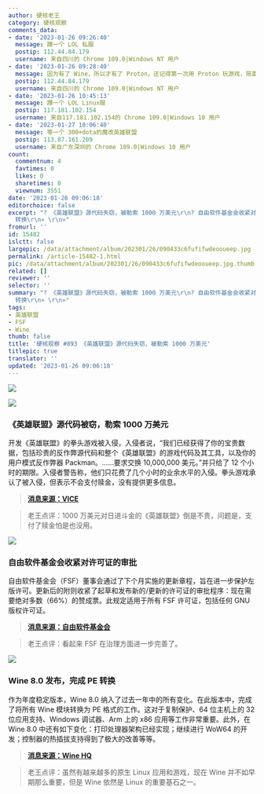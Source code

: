 ```yaml
---
author: 硬核老王
category: 硬核观察
comments_data:
- date: '2023-01-26 09:26:40'
  message: 蹲一个 LOL 私服
  postip: 112.44.84.179
  username: 来自四川的 Chrome 109.0|Windows NT 用户
- date: '2023-01-26 09:28:40'
  message: 因为有了 Wine，所以才有了 Proton，还记得第一次用 Proton 玩游戏，简直惊艳炸了。
  postip: 112.44.84.179
  username: 来自四川的 Chrome 109.0|Windows NT 用户
- date: '2023-01-26 10:45:13'
  message: 蹲一个 LOL Linux服
  postip: 117.181.102.154
  username: 来自117.181.102.154的 Chrome 109.0|Windows 10 用户
- date: '2023-01-27 10:06:40'
  message: 等一个 300+dota的魔改英雄联盟
  postip: 113.87.161.209
  username: 来自广东深圳的 Chrome 109.0|Windows 10 用户
count:
  commentnum: 4
  favtimes: 0
  likes: 0
  sharetimes: 0
  viewnum: 3551
date: '2023-01-26 09:06:18'
editorchoice: false
excerpt: "? 《英雄联盟》源代码失窃，被勒索 1000 万美元\r\n? 自由软件基金会收紧对许可证的审批\r\n? Wine 8.0 发布，完成 PE
  转换\r\n» \r\n»"
fromurl: ''
id: 15482
islctt: false
largepic: /data/attachment/album/202301/26/090433c6fufifwdeooueep.jpg
permalink: /article-15482-1.html
pic: /data/attachment/album/202301/26/090433c6fufifwdeooueep.jpg.thumb.jpg
related: []
reviewer: ''
selector: ''
summary: "? 《英雄联盟》源代码失窃，被勒索 1000 万美元\r\n? 自由软件基金会收紧对许可证的审批\r\n? Wine 8.0 发布，完成 PE
  转换\r\n» \r\n»"
tags:
- 英雄联盟
- FSF
- Wine
thumb: false
title: '硬核观察 #893 《英雄联盟》源代码失窃，被勒索 1000 万美元'
titlepic: true
translator: ''
updated: '2023-01-26 09:06:18'
---
```


![](/data/attachment/album/202301/26/090433c6fufifwdeooueep.jpg)


![](/data/attachment/album/202301/26/090444lkfk88mpxrn0x9xk.jpg)


### 《英雄联盟》源代码被窃，勒索 1000 万美元


开发《英雄联盟》的拳头游戏被入侵，入侵者说，“我们已经获得了你的宝贵数据，包括珍贵的反作弊源代码和整个《英雄联盟》的游戏代码及其工具，以及你的用户模式反作弊器 Packman。……要求交换 10,000,000 美元。”并只给了 12 个小时的期限。入侵者警告称，他们只花费了几个小时的业余水平的入侵。拳头游戏承认了被入侵，但表示不会支付赎金，没有提供更多信息。



> 
> **[消息来源：VICE](https://www.vice.com/en/article/qjky8d/hackers-demand-dollar10m-from-riot-games-to-stop-leak-of-league-of-legends-source-code)**
> 
> 
> 



> 
> 老王点评：1000 万美元对日进斗金的《英雄联盟》倒是不贵，问题是，支付了赎金怕是也没用。
> 
> 
> 


![](/data/attachment/album/202301/26/090501z0ppizqqpyy5q4hj.jpg)


### 自由软件基金会收紧对许可证的审批


自由软件基金会（FSF）董事会通过了下个月实施的更新章程，旨在进一步保护左版许可。更新后的附则收紧了起草和发布新的/更新的许可证的审批程序：现在需要绝对多数（66%）的赞成票。此规定适用于所有 FSF 许可证，包括任何 GNU 版权许可证。



> 
> **[消息来源：自由软件基金会](https://www.fsf.org/news/fsf-board-adopts-updated-by-laws-to-protect-copyleft)**
> 
> 
> 



> 
> 老王点评：看起来 FSF 在治理方面进一步完善了。
> 
> 
> 


![](/data/attachment/album/202301/26/090516mjh6bb4i0f3zopto.jpg)


### Wine 8.0 发布，完成 PE 转换


作为年度稳定版本，Wine 8.0 纳入了过去一年中的所有变化。在此版本中，完成了将所有 Wine 模块转换为 PE 格式的工作。这对于复制保护、64 位主机上的 32 位应用支持、Windows 调试器、Arm 上的 x86 应用等工作非常重要。此外，在 Wine 8.0 中还有如下变化：打印处理器架构已经实现；继续进行 WoW64 的开发；控制器的热插拔支持得到了极大的改善等等。



> 
> **[消息来源：Wine HQ](https://www.winehq.org/news/2023012401)**
> 
> 
> 



> 
> 老王点评：虽然有越来越多的原生 Linux 应用和游戏，现在 Wine 并不如早期那么重要，但是 Wine 依然是 Linux 的重要基石之一。
> 
> 
>